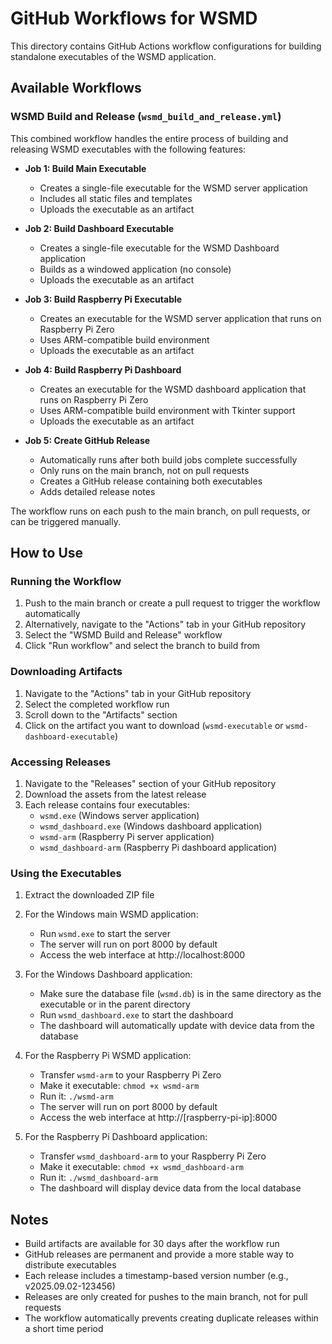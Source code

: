 # GitHub Workflows for WSMD

This directory contains GitHub Actions workflow configurations for building standalone executables of the WSMD application.

## Available Workflows

### WSMD Build and Release (`wsmd_build_and_release.yml`)

This combined workflow handles the entire process of building and releasing WSMD executables with the following features:

- **Job 1: Build Main Executable**

  - Creates a single-file executable for the WSMD server application
  - Includes all static files and templates
  - Uploads the executable as an artifact

- **Job 2: Build Dashboard Executable**

  - Creates a single-file executable for the WSMD Dashboard application
  - Builds as a windowed application (no console)
  - Uploads the executable as an artifact

- **Job 3: Build Raspberry Pi Executable**

  - Creates an executable for the WSMD server application that runs on Raspberry Pi Zero
  - Uses ARM-compatible build environment
  - Uploads the executable as an artifact

- **Job 4: Build Raspberry Pi Dashboard**

  - Creates an executable for the WSMD dashboard application that runs on Raspberry Pi Zero
  - Uses ARM-compatible build environment with Tkinter support
  - Uploads the executable as an artifact

- **Job 5: Create GitHub Release**
  - Automatically runs after both build jobs complete successfully
  - Only runs on the main branch, not on pull requests
  - Creates a GitHub release containing both executables
  - Adds detailed release notes

The workflow runs on each push to the main branch, on pull requests, or can be triggered manually.

## How to Use

### Running the Workflow

1. Push to the main branch or create a pull request to trigger the workflow automatically
2. Alternatively, navigate to the "Actions" tab in your GitHub repository
3. Select the "WSMD Build and Release" workflow
4. Click "Run workflow" and select the branch to build from

### Downloading Artifacts

1. Navigate to the "Actions" tab in your GitHub repository
2. Select the completed workflow run
3. Scroll down to the "Artifacts" section
4. Click on the artifact you want to download (`wsmd-executable` or `wsmd-dashboard-executable`)

### Accessing Releases

1. Navigate to the "Releases" section of your GitHub repository
2. Download the assets from the latest release
3. Each release contains four executables:
   - `wsmd.exe` (Windows server application)
   - `wsmd_dashboard.exe` (Windows dashboard application)
   - `wsmd-arm` (Raspberry Pi server application)
   - `wsmd_dashboard-arm` (Raspberry Pi dashboard application)

### Using the Executables

1. Extract the downloaded ZIP file

2. For the Windows main WSMD application:

   - Run `wsmd.exe` to start the server
   - The server will run on port 8000 by default
   - Access the web interface at http://localhost:8000

3. For the Windows Dashboard application:

   - Make sure the database file (`wsmd.db`) is in the same directory as the executable or in the parent directory
   - Run `wsmd_dashboard.exe` to start the dashboard
   - The dashboard will automatically update with device data from the database

4. For the Raspberry Pi WSMD application:

   - Transfer `wsmd-arm` to your Raspberry Pi Zero
   - Make it executable: `chmod +x wsmd-arm`
   - Run it: `./wsmd-arm`
   - The server will run on port 8000 by default
   - Access the web interface at http://[raspberry-pi-ip]:8000

5. For the Raspberry Pi Dashboard application:
   - Transfer `wsmd_dashboard-arm` to your Raspberry Pi Zero
   - Make it executable: `chmod +x wsmd_dashboard-arm`
   - Run it: `./wsmd_dashboard-arm`
   - The dashboard will display device data from the local database

## Notes

- Build artifacts are available for 30 days after the workflow run
- GitHub releases are permanent and provide a more stable way to distribute executables
- Each release includes a timestamp-based version number (e.g., v2025.09.02-123456)
- Releases are only created for pushes to the main branch, not for pull requests
- The workflow automatically prevents creating duplicate releases within a short time period
